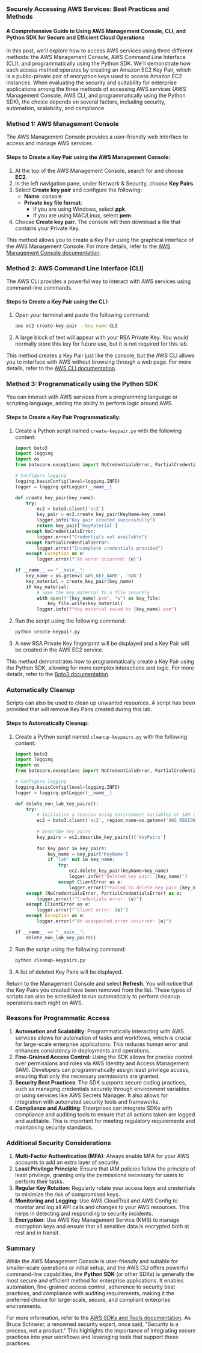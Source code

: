 ### Securely Accessing AWS Services: Best Practices and Methods

#### A Comprehensive Guide to Using AWS Management Console, CLI, and Python SDK for Secure and Efficient Cloud Operations

In this post, we'll explore how to access AWS services using three different methods: the AWS Management Console, AWS Command Line Interface (CLI), and programmatically using the Python SDK. We'll demonstrate how each access method operates by creating an Amazon EC2 Key Pair, which is a public-private pair of encryption keys used to access Amazon EC2 instances. When evaluating the security and suitability for enterprise applications among the three methods of accessing AWS services (AWS Management Console, AWS CLI, and programmatically using the Python SDK), the choice depends on several factors, including security, automation, scalability, and compliance.

### Method 1: AWS Management Console

The AWS Management Console provides a user-friendly web interface to access and manage AWS services.

#### Steps to Create a Key Pair using the AWS Management Console:
1. At the top of the AWS Management Console, search for and choose **EC2**.
2. In the left navigation pane, under Network & Security, choose **Key Pairs**.
3. Select **Create key pair** and configure the following:
    - **Name**: console
    - **Private key file format**:
      - If you are using Windows, select **ppk**.
      - If you are using MAC/Linux, select **pem**.
4. Choose **Create key pair**. The console will then download a file that contains your Private Key.

This method allows you to create a Key Pair using the graphical interface of the AWS Management Console. For more details, refer to the [AWS Management Console documentation](https://docs.aws.amazon.com/console/).

### Method 2: AWS Command Line Interface (CLI)

The AWS CLI provides a powerful way to interact with AWS services using command-line commands.

#### Steps to Create a Key Pair using the CLI:
1. Open your terminal and paste the following command:
    ```bash
    aws ec2 create-key-pair --key-name CLI
    ```
2. A large block of text will appear with your RSA Private Key. You would normally store this key for future use, but it is not required for this lab.

This method creates a Key Pair just like the console, but the AWS CLI allows you to interface with AWS without browsing through a web page. For more details, refer to the [AWS CLI documentation](https://docs.aws.amazon.com/cli/latest/userguide/cli-configure-files.html).

### Method 3: Programmatically using the Python SDK

You can interact with AWS services from a programming language or scripting language, adding the ability to perform logic around AWS.

#### Steps to Create a Key Pair Programmatically:
1. Create a Python script named `create-keypair.py` with the following content:
    ```python
    import boto3
    import logging
    import os
    from botocore.exceptions import NoCredentialsError, PartialCredentialsError

    # Configure logging
    logging.basicConfig(level=logging.INFO)
    logger = logging.getLogger(__name__)

    def create_key_pair(key_name):
        try:
            ec2 = boto3.client('ec2')
            key_pair = ec2.create_key_pair(KeyName=key_name)
            logger.info("Key pair created successfully")
            return key_pair['KeyMaterial']
        except NoCredentialsError:
            logger.error("Credentials not available")
        except PartialCredentialsError:
            logger.error("Incomplete credentials provided")
        except Exception as e:
            logger.error(f"An error occurred: {e}")

    if __name__ == "__main__":
        key_name = os.getenv('AWS_KEY_NAME', 'SDK')
        key_material = create_key_pair(key_name)
        if key_material:
            # Save the key material to a file securely
            with open(f"{key_name}.pem", "w") as key_file:
                key_file.write(key_material)
            logger.info(f"Key material saved to {key_name}.pem")
    ```
2. Run the script using the following command:
    ```bash
    python create-keypair.py
    ```
3. A new RSA Private Key fingerprint will be displayed and a Key Pair will be created in the AWS EC2 service.

This method demonstrates how to programmatically create a Key Pair using the Python SDK, allowing for more complex interactions and logic. For more details, refer to the [Boto3 documentation](https://boto3.amazonaws.com/v1/documentation/api/latest/index.html).

### Automatically Cleanup

Scripts can also be used to clean up unwanted resources. A script has been provided that will remove Key Pairs created during this lab.

#### Steps to Automatically Cleanup:
1. Create a Python script named `cleanup-keypairs.py` with the following content:
    ```python
    import boto3
    import logging
    import os
    from botocore.exceptions import NoCredentialsError, PartialCredentialsError, ClientError

    # Configure logging
    logging.basicConfig(level=logging.INFO)
    logger = logging.getLogger(__name__)

    def delete_non_lab_key_pairs():
        try:
            # Initialize a session using environment variables or IAM roles
            ec2 = boto3.client('ec2', region_name=os.getenv('AWS_REGION', 'us-west-2'))
            
            # Describe key pairs
            key_pairs = ec2.describe_key_pairs()['KeyPairs']
            
            for key_pair in key_pairs:
                key_name = key_pair['KeyName']
                if 'lab' not in key_name:
                    try:
                        ec2.delete_key_pair(KeyName=key_name)
                        logger.info(f"Deleted key pair: {key_name}")
                    except ClientError as e:
                        logger.error(f"Failed to delete key pair {key_name}: {e}")
        except (NoCredentialsError, PartialCredentialsError) as e:
            logger.error(f"Credentials error: {e}")
        except ClientError as e:
            logger.error(f"Client error: {e}")
        except Exception as e:
            logger.error(f"An unexpected error occurred: {e}")

    if __name__ == "__main__":
        delete_non_lab_key_pairs()
    ```
2. Run the script using the following command:
    ```bash
    python cleanup-keypairs.py
    ```
3. A list of deleted Key Pairs will be displayed.

Return to the Management Console and select **Refresh**. You will notice that the Key Pairs you created have been removed from the list. These types of scripts can also be scheduled to run automatically to perform cleanup operations each night on AWS.

### Reasons for Programmatic Access

1. **Automation and Scalability**: Programmatically interacting with AWS services allows for automation of tasks and workflows, which is crucial for large-scale enterprise applications. This reduces human error and enhances consistency in deployments and operations.
2. **Fine-Grained Access Control**: Using the SDK allows for precise control over permissions and roles via AWS Identity and Access Management (IAM). Developers can programmatically assign least privilege access, ensuring that only the necessary permissions are granted.
3. **Security Best Practices**: The SDK supports secure coding practices, such as managing credentials securely through environment variables or using services like AWS Secrets Manager. It also allows for integration with automated security tools and frameworks.
4. **Compliance and Auditing**: Enterprises can integrate SDKs with compliance and auditing tools to ensure that all actions taken are logged and auditable. This is important for meeting regulatory requirements and maintaining security standards.

### Additional Security Considerations

1. **Multi-Factor Authentication (MFA)**: Always enable MFA for your AWS accounts to add an extra layer of security.
2. **Least Privilege Principle**: Ensure that IAM policies follow the principle of least privilege, granting only the permissions necessary for users to perform their tasks.
3. **Regular Key Rotation**: Regularly rotate your access keys and credentials to minimize the risk of compromised keys.
4. **Monitoring and Logging**: Use AWS CloudTrail and AWS Config to monitor and log all API calls and changes to your AWS resources. This helps in detecting and responding to security incidents.
5. **Encryption**: Use AWS Key Management Service (KMS) to manage encryption keys and ensure that all sensitive data is encrypted both at rest and in transit.

### Summary

While the AWS Management Console is user-friendly and suitable for smaller-scale operations or initial setup, and the AWS CLI offers powerful command-line capabilities, the **Python SDK** (or other SDKs) is generally the most secure and efficient method for enterprise applications. It enables automation, fine-grained access control, adherence to security best practices, and compliance with auditing requirements, making it the preferred choice for large-scale, secure, and compliant enterprise environments.

For more information, refer to the [AWS SDKs and Tools documentation](https://aws.amazon.com/tools/). As Bruce Schneier, a renowned security expert, once said, "Security is a process, not a product." This highlights the importance of integrating secure practices into your workflows and leveraging tools that support these practices.
